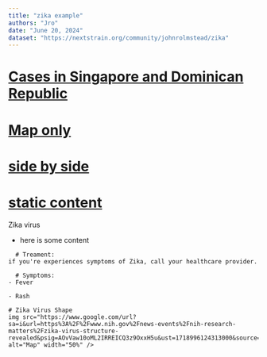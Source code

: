 ```yaml
---
title: "zika example"
authors: "Jro"
date: "June 20, 2024"
dataset: "https://nextstrain.org/community/johnrolmstead/zika"
---
```

# [Cases in Singapore and Dominican Republic](https://nextstrain.org/community/johnrolmstead/zika?f_country=Singapore,Dominican%20Republic)


# [Map only](https://nextstrain.org/community/johnrolmstead/zika?d=tree,map&p=full)

# [side by side](https://nextstrain.org/community/johnrolmstead/zika?p=grid)

# [static content](https://nextstrain.org/community/johnrolmstead/zika)

Zika virus 
- here is some content

```auspiceMainDisplayMarkdown
  # Treament:
if you're experiences symptoms of Zika, call your healthcare provider.

  # Symptoms:
- Fever

- Rash

# Zika Virus Shape
img src="https://www.google.com/url?sa=i&url=https%3A%2F%2Fwww.nih.gov%2Fnews-events%2Fnih-research-matters%2Fzika-virus-structure-revealed&psig=AOvVaw10oML2IRREICQ3z9OxxH5u&ust=1718996124313000&source=images&cd=vfe&opi=89978449&ved=0CBMQjhxqFwoTCMDs7dzt6oYDFQAAAAAdAAAAABAE" alt="Map" width="50%" />

```
